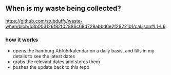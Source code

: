 ## When is my waste being collected?
  https://github.com/stubduffy/waste-when/blob/b3b003126f82f02886c68d729abbd6e2f28221b1/cal.json#L1-L6
  
  ### how it works
  - opens the hamburg Abfuhrkalendar on a daily basis, and fills in my details to see the latest dates
  - grabs the relevant dates and stores them
  - pushes the update back to this repo
  
